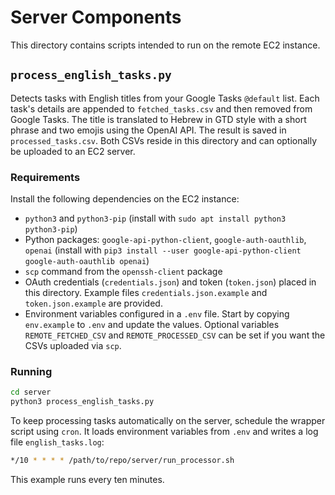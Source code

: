 # Server Components

This directory contains scripts intended to run on the remote EC2 instance.

## `process_english_tasks.py`

Detects tasks with English titles from your Google Tasks `@default` list. Each
task's details are appended to `fetched_tasks.csv` and then removed from Google
Tasks. The title is translated to Hebrew in GTD style with a short phrase and
two emojis using the OpenAI API. The result is saved in `processed_tasks.csv`.
Both CSVs reside in this directory and can optionally be uploaded to an EC2
server.

### Requirements
Install the following dependencies on the EC2 instance:

- `python3` and `python3-pip` (install with `sudo apt install python3 python3-pip`)
- Python packages: `google-api-python-client`, `google-auth-oauthlib`, `openai`
  (install with `pip3 install --user google-api-python-client google-auth-oauthlib openai`)
- `scp` command from the `openssh-client` package
- OAuth credentials (`credentials.json`) and token (`token.json`) placed in this directory. Example files `credentials.json.example` and `token.json.example` are provided.
- Environment variables configured in a `.env` file. Start by copying `env.example` to `.env` and update the values. Optional variables `REMOTE_FETCHED_CSV` and `REMOTE_PROCESSED_CSV` can be set if you want the CSVs uploaded via `scp`.

### Running

```bash
cd server
python3 process_english_tasks.py
```

To keep processing tasks automatically on the server, schedule the wrapper
script using `cron`. It loads environment variables from `.env` and writes a
log file `english_tasks.log`:

```bash
*/10 * * * * /path/to/repo/server/run_processor.sh
```

This example runs every ten minutes.

